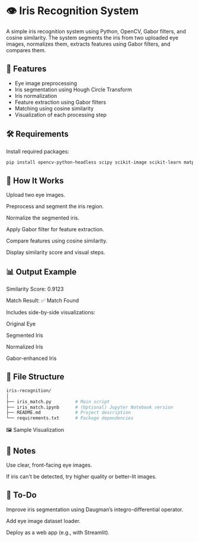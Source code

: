 # 👁️ Iris Recognition System

A simple iris recognition system using Python, OpenCV, Gabor filters, and cosine similarity. The system segments the iris from two uploaded eye images, normalizes them, extracts features using Gabor filters, and compares them.

## 📌 Features

- Eye image preprocessing
- Iris segmentation using Hough Circle Transform
- Iris normalization
- Feature extraction using Gabor filters
- Matching using cosine similarity
- Visualization of each processing step

## 🛠️ Requirements

Install required packages:
```bash
pip install opencv-python-headless scipy scikit-image scikit-learn matplotlib
```

## 🚀 How It Works
Upload two eye images.

Preprocess and segment the iris region.

Normalize the segmented iris.

Apply Gabor filter for feature extraction.

Compare features using cosine similarity.

Display similarity score and visual steps.

## 📊 Output Example
Similarity Score: 0.9123

Match Result: ✅ Match Found

Includes side-by-side visualizations:

Original Eye

Segmented Iris

Normalized Iris

Gabor-enhanced Iris

## 📁 File Structure
```bash
iris-recognition/
│
├── iris_match.py         # Main script
├── iris_match.ipynb      # (Optional) Jupyter Notebook version
├── README.md             # Project description
└── requirements.txt      # Package dependencies
```
🖼️ Sample Visualization

## 📸 Notes
Use clear, front-facing eye images.

If iris can't be detected, try higher quality or better-lit images.

## 📌 To-Do
Improve iris segmentation using Daugman’s integro-differential operator.

Add eye image dataset loader.

Deploy as a web app (e.g., with Streamlit).
